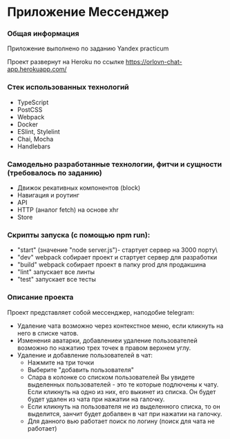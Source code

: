 # Приложение Мессенджер

### Общая информация
Приложение выполнено по заданию Yandex practicum

Проект развернут на Heroku по ссылке https://orlovn-chat-app.herokuapp.com/

### Стек использованных технологий
* TypeScript
* PostCSS
* Webpack
* Docker
* ESlint, Stylelint
* Chai, Mocha
* Handlebars

### Самодельно разработанные технологии, фитчи и сущности (требовалось по заданию)
* Движок рекативных компонентов (block)
* Навигация и роутинг
* API
* HTTP (аналог fetch) на основе xhr
* Store


### Скрипты запуска (с помощью npm run):
 * "start" (значение "node server.js")- стартует сервер на 3000 порту\
 * "dev"   webpack cобирает проект и стартует сервер для разработки
 * "build" webpack собирает проект в папку prod для продакшина
 * "lint"  запускает все линты
 * "test"  запускает все тесты

### Описание проекта
Проект представляет собой мессенджер, наподобие telegram:
* Удаление чата возможно через контекстное меню, если кликнуть на него в списке чатов.
* Изменения аватарки, добавлениеи удаление пользователей возможно по нажатию трех точек в правом верхнем углу.
* Удаление и добавление пользователей в чат:
    + Нажмите на три точки
    + Выберите "добавить пользователя"
    + Спара в колонке со списком пользователей Вы увидете выделенных пользователей - это те которые подлючены к чату. Если кликнуть на одно из них, его выкинет из списка. Он будет будет удален из чата при нажатии на галочку.
    + Если кликнуть на пользователя не из выделенного списка, то он выделится, занчит будет добалвен в чат при нажатии на галочку.
    + Для данного вью работает поиск по логину (поиск для чата не работает)

